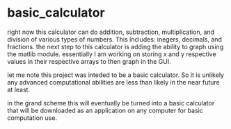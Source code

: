 # basic_calculator
right now this calculator can do addition, subtraction, multiplication, and division of various types of numbers. This includes: inegers, decimals, and fractions. 
the next step to this calculator is adding the ability to graph using the matlib module. essentially I am working on storing x and y respective values in their respective arrays to then graph in the GUI. 

let me note this project was inteded to be a basic calculator. So it is unlikely any advanced computational abilities are less than likely in the near future at least. 

in the grand scheme this will eventually be turned into a basic calculator that will be downloaded as an application on any computer for basic computation use. 
